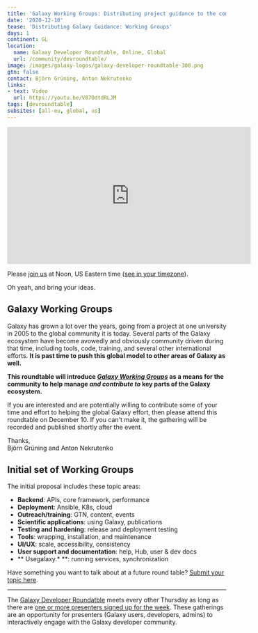 ```yaml
---
title: 'Galaxy Working Groups: Distributing project guidance to the community'
date: '2020-12-10'
tease: 'Distributing Galaxy Guidance: Working Groups'
days: 1
continent: GL
location:
  name: Galaxy Developer Roundtable, Online, Global
  url: /community/devroundtable/
image: /images/galaxy-logos/galaxy-developer-roundtable-300.png
gtn: false
contact: Björn Grüning, Anton Nekrutenko
links:
- text: Video
  url: https://youtu.be/V87OdtdRLJM
tags: [devroundtable]
subsites: [all-eu, global, us]
---
```


<iframe width="560" height="315" src="https://www.youtube-nocookie.com/embed/V87OdtdRLJM" frameborder="0" allow="accelerometer; autoplay; encrypted-media; gyroscope; picture-in-picture" allowfullscreen></iframe>

Please [join us](https://psu.zoom.us/j/92752763386) at Noon, US Eastern time ([see in your timezone](https://www.timeanddate.com/worldclock/fixedtime.html?msg=Galaxy+Developer+Roundtable&iso=20201210T12&p1=179&ah=1)).

Oh yeah, and bring your ideas.

## Galaxy Working Groups

Galaxy has grown a lot over the years, going from a project at one university in 2005 to the global community it is today. Several parts of the Galaxy ecosystem have become avowedly and obviously community driven during that time, including tools, code, training, and several other international efforts.  **It is past time to push this global model to other areas of Galaxy as well.**

**This roundtable will introduce *[Galaxy Working Groups](/community/wg/)* as a means for the community to help manage *and contribute to* key parts of the Galaxy ecosystem.**

If you are interested and are potentially willing to contribute some of your time and effort to helping the global Galaxy effort, then please attend this roundtable on December 10.  If you can't make it, the gathering will be recorded and published shortly after the event.

Thanks,<br />
Björn Grüning and Anton Nekrutenko


## Initial set of Working Groups

The initial proposal includes these topic areas:

* **Backend**: APIs, core framework, performance
* **Deployment**: Ansible, K8s, cloud
* **Outreach/training**: GTN, content, events
* **Scientific applications**: using Galaxy, publications
* **Testing and hardening**: release and deployment testing
* **Tools**: wrapping, installation, and maintenance
* **UI/UX**: scale, accessibility, consistency
* **User support and documentation**: help, Hub, user & dev docs
* ** Usegalaxy.* **: running services, synchronization





Have something you want to talk about at a future round table? [Submit your topic here](https://bit.ly/gxdevroundtablepresent).

---

The [Galaxy Developer Roundatble](/community/devroundtable/) meets every other Thursday as long as there are [one or more presenters signed up for the week](https://bit.ly/gxdevroundtablepresent).  These gatherings are an opportunity for presenters (Galaxy users, developers, admins) to interactively engage with the Galaxy developer community.
